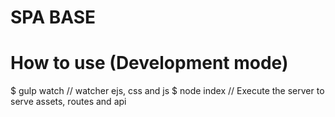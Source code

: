 # SPA BASE

# How to use (Development mode)

  $ gulp watch // watcher ejs, css and js
  $ node index // Execute the server to serve assets, routes and api